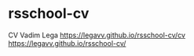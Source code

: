 # rsschool-cv
CV Vadim Lega
https://legavv.github.io/rsschool-cv/cv
https://legavv.github.io/rsschool-cv/